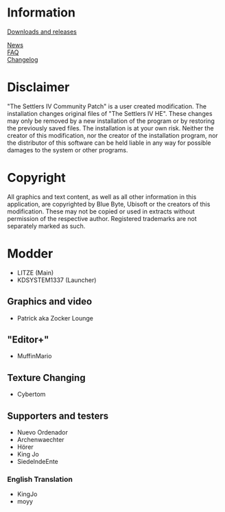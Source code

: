   # Information
[Downloads and releases](https://github.com/LitzeYT/Settlers4Patch/releases)

[News](https://github.com/LitzeYT/Settlers4Patch/blob/master/News.md)  
[FAQ](https://github.com/LitzeYT/Settlers4Patch/blob/master/FAQ.md)  
[Changelog](https://github.com/LitzeYT/Settlers4Patch/blob/master/ChangeLog.md)  

# Disclaimer
"The Settlers IV Community Patch" is a user created modification. The installation changes original files of "The Settlers IV HE". These changes may only be removed by a new installation of the program or by restoring the previously saved files. The installation is at your own risk. Neither the creator of this modification, nor the creator of the installation program, nor the distributor of this software can be held liable in any way for possible damages to the system or other programs.

# Copyright
All graphics and text content, as well as all other information in this application, are copyrighted by Blue Byte, Ubisoft or the creators of this modification. These may not be copied or used in extracts without permission of the respective author. Registered trademarks are not separately marked as such.


# Modder
- LITZE (Main)
- KDSYSTEM1337 (Launcher)

## Graphics and video 
- Patrick aka Zocker Lounge

## "Editor+"
- MuffinMario 

## Texture Changing
- Cybertom 

## Supporters and testers
- Nuevo Ordenador
- Archenwaechter
- Hörer 
- King Jo
- SiedelndeEnte

### English Translation
- KingJo
- moyy
